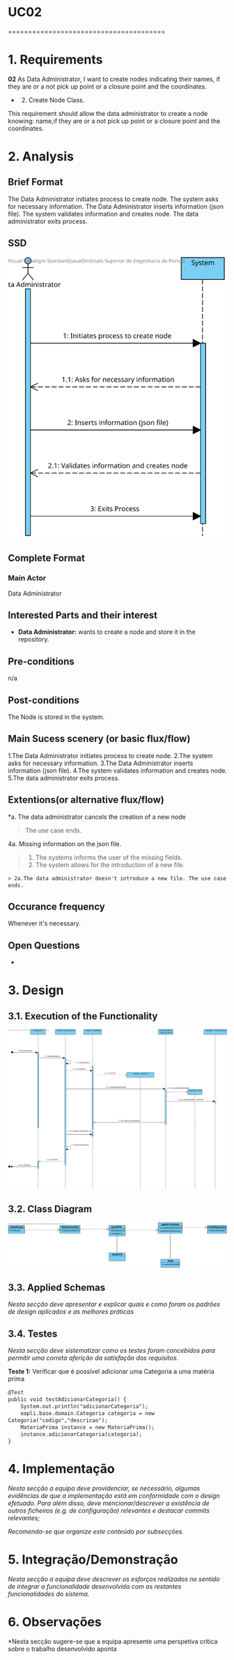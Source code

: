 # UC02
=======================================


# 1. Requirements

**02** As Data Administrator, I want to create nodes indicating their names, if they are or a not pick up point or a closure point and the coordinates.

- 02. Create Node Class.

This requirement should allow the data administrator to create a node knowing:
name,if they are or a not pick up point or a closure point and the coordinates.

# 2. Analysis

## Brief Format

The Data Administrator initiates process to create node. The system asks for necessary information. The Data Administrator inserts information (json file). The system validates information and creates node. The data administrator exits process.

## SSD

![SSD_UC02.svg](SSD_UC02.svg)

## Complete Format

### Main Actor

Data Administrator

## Interested Parts and their interest

* **Data Administrator:** wants to create a node and store it in the repository.

## Pre-conditions
n/a

## Post-conditions

The Node is stored in the system.

## Main Sucess scenery (or basic flux/flow)

1.The Data Administrator initiates process to create node.
2.The system asks for necessary information.
3.The Data Administrator inserts information (json file).
4.The system validates information and creates node.
5.The data administrator exits process.

## Extentions(or alternative flux/flow)

*a. The data administrator cancels the creation of a new node

> The use case ends.

4a. Missing information on the json file.

>	1. The systems informs the user of the missing fields.
>	2. The system allows for the introduction of a new file.
>
	> 2a.The data administrator doesn't introduce a new file. The use case ends.


## Occurance frequency

Whenever it's necessary.

## Open Questions
-

# 3. Design


## 3.1. Execution of the Functionality

![SD_UC02.svg](SD_UC02.svg)

## 3.2. Class Diagram

![CD_UC02.svg](CD_UC02.svg)

## 3.3. Applied Schemas

*Nesta secção deve apresentar e explicar quais e como foram os padrões de design aplicados e as melhores práticas*

## 3.4. Testes 
*Nesta secção deve sistematizar como os testes foram concebidos para permitir uma correta aferição da satisfação dos requisitos.*

**Teste 1:** Verificar que é possível adicionar uma Categoria a uma matéria prima

	@Test
    public void testAdicionarCategoria() {
        System.out.println("adicionarCategoria");
        eapli.base.domain.Categoria categoria = new Categoria("codigo","descricao");
        MateriaPrima instance = new MateriaPrima();
        instance.adicionarCategoria(categoria);
    }

# 4. Implementação

*Nesta secção a equipa deve providenciar, se necessário, algumas evidências de que a implementação está em conformidade com o design efetuado. Para além disso, deve mencionar/descrever a existência de outros ficheiros (e.g. de configuração) relevantes e destacar commits relevantes;*

*Recomenda-se que organize este conteúdo por subsecções.*

# 5. Integração/Demonstração

*Nesta secção a equipa deve descrever os esforços realizados no sentido de integrar a funcionalidade desenvolvida com as restantes funcionalidades do sistema.*

# 6. Observações

*Nesta secção sugere-se que a equipa apresente uma perspetiva critica sobre o trabalho desenvolvido aponta